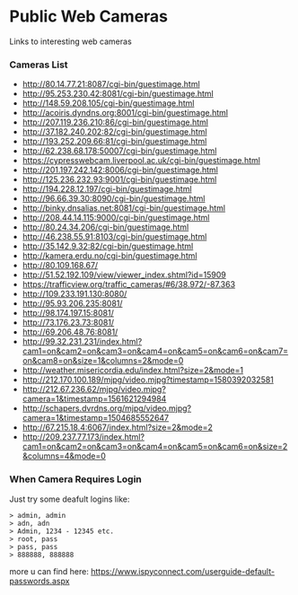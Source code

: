 # Public Web Cameras
Links to interesting web cameras
### Cameras List
- http://80.14.77.21:8087/cgi-bin/guestimage.html
- http://95.253.230.42:8081/cgi-bin/guestimage.html
- http://148.59.208.105/cgi-bin/guestimage.html
- http://acoiris.dyndns.org:8001/cgi-bin/guestimage.html
- http://207.119.236.210:86/cgi-bin/guestimage.html
- http://37.182.240.202:82/cgi-bin/guestimage.html
- http://193.252.209.66:81/cgi-bin/guestimage.html
- http://62.238.68.178:50007/cgi-bin/guestimage.html
- https://cypresswebcam.liverpool.ac.uk/cgi-bin/guestimage.html
- http://201.197.242.142:8006/cgi-bin/guestimage.html
- http://125.236.232.93:9001/cgi-bin/guestimage.html
- http://194.228.12.197/cgi-bin/guestimage.html
- http://96.66.39.30:8090/cgi-bin/guestimage.html
- http://binky.dnsalias.net:8081/cgi-bin/guestimage.html
- http://208.44.14.115:9000/cgi-bin/guestimage.html
- http://80.24.34.206/cgi-bin/guestimage.html
- http://46.238.55.91:8103/cgi-bin/guestimage.html
- http://35.142.9.32:82/cgi-bin/guestimage.html
- http://kamera.erdu.no/cgi-bin/guestimage.html
- http://80.109.168.67/
- http://51.52.192.109/view/viewer_index.shtml?id=15909
- https://trafficview.org/traffic_cameras/#6/38.972/-87.363
- http://109.233.191.130:8080/
- http://95.93.206.235:8081/
- http://98.174.197.15:8081/
- http://73.176.23.73:8081/
- http://69.206.48.76:8081/
- http://99.32.231.231/index.html?cam1=on&cam2=on&cam3=on&cam4=on&cam5=on&cam6=on&cam7=on&cam8=on&size=1&columns=2&mode=0
- http://weather.misericordia.edu/index.html?size=2&mode=1
- http://212.170.100.189/mjpg/video.mjpg?timestamp=1580392032581
- http://212.67.236.62/mjpg/video.mjpg?camera=1&timestamp=1561621294984
- http://schapers.dvrdns.org/mjpg/video.mjpg?camera=1&timestamp=1504685552647
- http://67.215.18.4:6067/index.html?size=2&mode=2
- http://209.237.77.173/index.html?cam1=on&cam2=on&cam3=on&cam4=on&cam5=on&cam6=on&size=2&columns=4&mode=0
### When Camera Requires Login
Just try some deafult logins like:
```
> admin, admin
> adn, adn
> Admin, 1234 - 12345 etc.
> root, pass
> pass, pass
> 888888, 888888
```
more u can find here: https://www.ispyconnect.com/userguide-default-passwords.aspx
